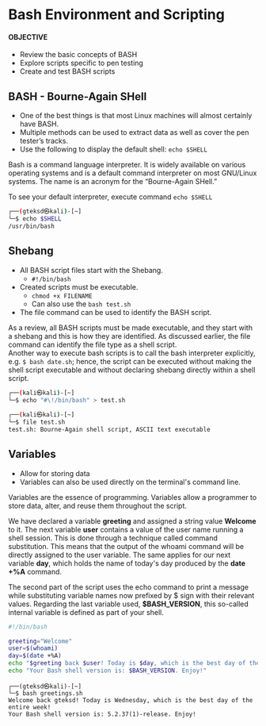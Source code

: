 # Bash Environment and Scripting
#### OBJECTIVE 
- Review the basic concepts of BASH
- Explore scripts specific to pen testing
- Create and test BASH scripts

## BASH - Bourne-Again SHell
- One of the best things is that most Linux machines will almost certainly have BASH.
- Multiple methods can be used to extract data as well as cover the pen tester’s tracks.
- Use the following to display the default shell: `echo $SHELL`

Bash is a command language interpreter. It is widely available on various operating systems and is a default command interpreter on most GNU/Linux systems. The name is an acronym for the “Bourne-Again SHell.”

To see your default interpreter, execute command `echo $SHELL`
```zsh
┌──(gteksd㉿kali)-[~]
└─$ echo $SHELL
/usr/bin/bash
```

## Shebang
- All BASH script files start with the Shebang.
  - `#!/bin/bash`
- Created scripts must be executable.
  - `chmod +x FILENAME`
  - Can also use the `bash test.sh`
- The file command can be used to identify the BASH script.

As a review, all BASH scripts must be made executable, and they start with a shebang and this is how they are identified. As discussed earlier, the file command can identify the file type as a shell script.  
Another way to execute bash scripts is to call the bash interpreter explicitly, e.g. `$ bash date.sh`; hence, the script can be executed without making the shell script executable and without declaring shebang directly within a shell script.
```zsh
┌──(kali㉿kali)-[~]
└─$ echo "#\!/bin/bash" > test.sh
                                                                                                                       
┌──(kali㉿kali)-[~]
└─$ file test.sh
test.sh: Bourne-Again shell script, ASCII text executable
```

## Variables 
- Allow for storing data
- Variables can also be used directly on the terminal's command line.

Variables are the essence of programming. Variables allow a programmer to store data, alter, and reuse them throughout the script.

We have declared a variable **greeting** and assigned a string value **Welcome** to it. The next variable **user** contains a value of the user name running a shell session. This is done through a technique called command substitution. This means that the output of the whoami command will be directly assigned to the user variable. The same applies for our next variable **day**, which holds the name of today's day produced by the **date +%A** command.

The second part of the script uses the echo command to print a message while substituting variable names now prefixed by $ sign with their relevant values. Regarding the last variable used, **$BASH_VERSION**, this so-called internal variable is defined as part of your shell.

```zsh
#!/bin/bash

greeting="Welcome"
user=$(whoami)
day=$(date +%A)
echo "$greeting back $user! Today is $day, which is the best day of the entire week!"
echo "Your Bash shell version is: $BASH_VERSION. Enjoy!"
```
```console
┌──(gteksd㉿kali)-[~]
└─$ bash greetings.sh    
Welcome back gteksd! Today is Wednesday, which is the best day of the entire week!
Your Bash shell version is: 5.2.37(1)-release. Enjoy!
```
